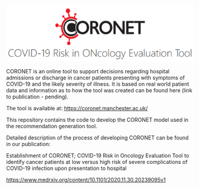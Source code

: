 ![coronet_front_logo.PNG](coronet_front_logo.PNG)




CORONET is an online tool to support decisions regarding hospital admissions or discharge in cancer patients presenting with symptoms of COVID-19 and the likely severity of illness. It is based on real world patient data and information as to how the tool was created can be found here (link to publication - pending).

The tool is available at:
https://coronet.manchester.ac.uk/

This repository contains the code to develop the CORONET model used in the recommendation generation tool.

Detailed description of the process of developing CORONET can be found in our publication:

Establishment of CORONET; COVID-19 Risk in Oncology Evaluation Tool to identify cancer patients at low versus high risk of severe complications of COVID-19 infection upon presentation to hospital

https://www.medrxiv.org/content/10.1101/2020.11.30.20239095v1


```python

```
